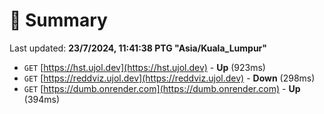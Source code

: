 # 📖 Summary
Last updated: **23/7/2024, 11:41:38 PTG "Asia/Kuala_Lumpur"**

- `GET` [https://hst.ujol.dev](https://hst.ujol.dev) - **Up** (923ms)
- `GET` [https://reddviz.ujol.dev](https://reddviz.ujol.dev) - **Down** (298ms)
- `GET` [https://dumb.onrender.com](https://dumb.onrender.com) - **Up** (394ms)
